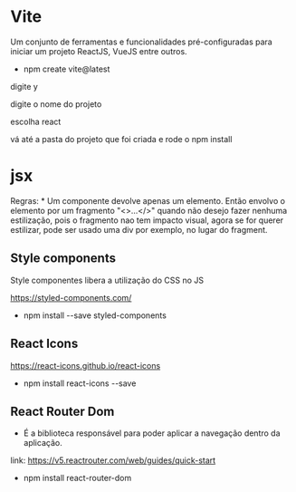 # Vite 

  Um conjunto de ferramentas e funcionalidades pré-configuradas para iniciar um projeto ReactJS,
  VueJS entre outros.

  * npm create vite@latest

  digite y

  digite o nome do projeto

  escolha react

  vá até a pasta do projeto que foi criada e rode o npm install



# jsx

  Regras:
    * Um componente devolve apenas um elemento. Então envolvo o elemento por um fragmento "<>...</>"
    quando não desejo fazer nenhuma estilização, pois o fragmento nao tem impacto visual,
    agora se for querer estilizar, pode ser usado uma div por exemplo, no lugar do fragment.

## Style components

Style componentes libera a utilização do CSS no JS

https://styled-components.com/

* npm install --save styled-components

## React Icons 
https://react-icons.github.io/react-icons

* npm install react-icons --save

## React Router Dom

- É a biblioteca responsável para poder aplicar a navegação dentro da aplicação.

link: https://v5.reactrouter.com/web/guides/quick-start

* npm install react-router-dom